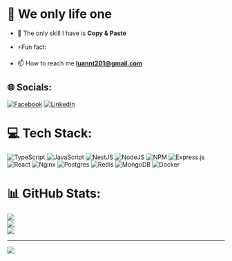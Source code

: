 # 💫 We only life one

- 🌱 The only skill I have is **Copy & Paste**

- ⚡Fun fact: 
- 📫 How to reach me **luannt201@gmail.com**



## 🌐 Socials:
[![Facebook](https://img.shields.io/badge/Facebook-%231877F2.svg?logo=Facebook&logoColor=white)](https://www.facebook.com/profile.php?id=100010921986063) [![LinkedIn](https://img.shields.io/badge/LinkedIn-%230077B5.svg?logo=linkedin&logoColor=white)](www.linkedin.com/in/luannt201) 

# 💻 Tech Stack:
![TypeScript](https://img.shields.io/badge/typescript-%23007ACC.svg?style=for-the-badge&logo=typescript&logoColor=white) ![JavaScript](https://img.shields.io/badge/javascript-%23323330.svg?style=for-the-badge&logo=javascript&logoColor=%23F7DF1E) ![NestJS](https://img.shields.io/badge/nestjs-%23E0234E.svg?style=for-the-badge&logo=nestjs&logoColor=white) ![NodeJS](https://img.shields.io/badge/node.js-6DA55F?style=for-the-badge&logo=node.js&logoColor=white) ![NPM](https://img.shields.io/badge/NPM-%23000000.svg?style=for-the-badge&logo=npm&logoColor=white) ![Express.js](https://img.shields.io/badge/express.js-%23404d59.svg?style=for-the-badge&logo=express&logoColor=%2361DAFB) ![React](https://img.shields.io/badge/react-%2320232a.svg?style=for-the-badge&logo=react&logoColor=%2361DAFB) ![Nginx](https://img.shields.io/badge/nginx-%23009639.svg?style=for-the-badge&logo=nginx&logoColor=white) ![Postgres](https://img.shields.io/badge/postgres-%23316192.svg?style=for-the-badge&logo=postgresql&logoColor=white) ![Redis](https://img.shields.io/badge/redis-%23DD0031.svg?style=for-the-badge&logo=redis&logoColor=white) ![MongoDB](https://img.shields.io/badge/MongoDB-%234ea94b.svg?style=for-the-badge&logo=mongodb&logoColor=white) ![Docker](https://img.shields.io/badge/docker-%230db7ed.svg?style=for-the-badge&logo=docker&logoColor=white)
# 📊 GitHub Stats:
![](https://github-readme-stats.vercel.app/api?username=doubleLT47&theme=dark&hide_border=false&include_all_commits=false&count_private=false)<br/>
![](https://github-readme-streak-stats.herokuapp.com/?user=doubleLT47&theme=dark&hide_border=false)<br/>
![](https://github-readme-stats.vercel.app/api/top-langs/?username=doubleLT47&theme=dark&hide_border=false&include_all_commits=false&count_private=false&layout=compact)

---
[![](https://visitcount.itsvg.in/api?id=doubleLT47&icon=0&color=0)](https://visitcount.itsvg.in)

<!-- Proudly created with GPRM ( https://gprm.itsvg.in ) -->
